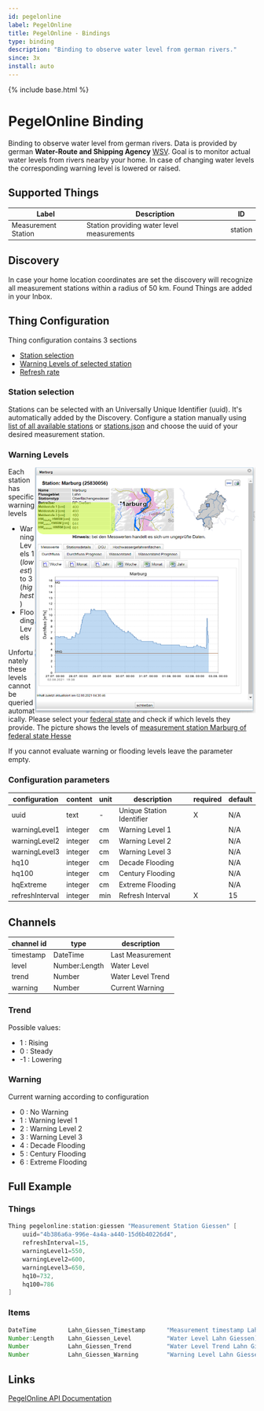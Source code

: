 ```yaml
---
id: pegelonline
label: PegelOnline
title: PegelOnline - Bindings
type: binding
description: "Binding to observe water level from german rivers."
since: 3x
install: auto
---
```


<!-- Attention authors: Do not edit directly. Please add your changes to the appropriate source repository -->

{% include base.html %}

# PegelOnline Binding

Binding to observe water level from german rivers. 
Data is provided by german **Water-Route and Shipping Agency** [WSV](https://www.pegelonline.wsv.de/).
Goal is to monitor actual water levels from rivers nearby your home. 
In case of changing water levels the corresponding warning level is lowered or raised.

## Supported Things

| Label               | Description                                                                     | ID      |
|---------------------|---------------------------------------------------------------------------------|---------|
| Measurement Station | Station providing water level measurements                                      | station |


## Discovery

In case your home location coordinates are set the discovery will recognize all measurement stations within a radius of 50 km.
Found Things are added in your Inbox.


## Thing Configuration

Thing configuration contains 3 sections

* [Station selection](station_selection)
* [Warning Levels of selected station](warning_levels)
* [Refresh rate](configuration_parameters)

### Station selection

Stations can be selected with an Universally Unique Identifier (uuid). 
It's automatically added by the Discovery. 
Configure a station manually using [list of all available stations](https://pegelonline.wsv.de/gast/pegeltabelle) or [stations.json](https://www.pegelonline.wsv.de/webservices/rest-api/v2/stations.json) and choose the uuid of your desired measurement station.

### Warning Levels

<img align="right" src="./doc/Marburg.png" width="450" height="500"/>

Each station has specific warning levels

* Warning Levels 1 (*lowest*) to 3 (*highest*) 
* Flooding Levels

Unfortunately these levels cannot be queried automatically. 
Please select your [federal state](https://www.hochwasserzentralen.de/) and check if which levels they provide.
The picture shows the levels of [measurement station Marburg of federal state Hesse](https://www.hlnug.de/static/pegel/wiskiweb2/stations/25830056/station.html?v=20210802152952)

If you cannot evaluate warning or flooding levels leave the parameter empty.

### Configuration parameters

| configuration    | content   | unit | description               | required | default | 
|------------------|-----------|------|---------------------------|----------|---------|
| uuid             | text      |  -   | Unique Station Identifier |     X    | N/A     |
| warningLevel1    | integer   |  cm  | Warning Level 1           |          | N/A     |
| warningLevel2    | integer   |  cm  | Warning Level 2           |          | N/A     |
| warningLevel3    | integer   |  cm  | Warning Level 3           |          | N/A     |
| hq10             | integer   |  cm  | Decade Flooding           |          | N/A     |
| hq100            | integer   |  cm  | Century Flooding          |          | N/A     |
| hqExtreme        | integer   |  cm  | Extreme Flooding          |          | N/A     |
| refreshInterval  | integer   |  min | Refresh Interval          |     X    | 15      |

## Channels


| channel id           | type                 | description                    |
|----------------------|----------------------|--------------------------------|
| timestamp            | DateTime             | Last Measurement               |
| level                | Number:Length        | Water Level                    |
| trend                | Number               | Water Level Trend              |
| warning              | Number               | Current Warning                |

### Trend

Possible values:

* 1 : Rising
* 0 : Steady
* -1 : Lowering

### Warning

Current warning according to configuration

* 0 : No Warning
* 1 : Warning level 1
* 2 : Warning Level 2
* 3 : Warning Level 3
* 4 : Decade Flooding
* 5 : Century Flooding
* 6 : Extreme Flooding

## Full Example

### Things

```java
Thing pegelonline:station:giessen "Measurement Station Giessen" [
    uuid="4b386a6a-996e-4a4a-a440-15d6b40226d4", 
    refreshInterval=15, 
    warningLevel1=550, 
    warningLevel2=600, 
    warningLevel3=650, 
    hq10=732, 
    hq100=786
]
```

### Items

```java
DateTime         Lahn_Giessen_Timestamp      "Measurement timestamp Lahn Giessen"   {channel="pegelonline:station:giessen:timestamp" }                                                                           
Number:Length    Lahn_Giessen_Level          "Water Level Lahn Giessen]"            {channel="pegelonline:station:giessen:level" }                                                                           
Number           Lahn_Giessen_Trend          "Water Level Trend Lahn Giessen"       {channel="pegelonline:station:giessen:trend"}
Number           Lahn_Giessen_Warning        "Warning Level Lahn Giessen"           {channel="pegelonline:station:giessen:warning"}   
```


## Links

[PegelOnline API Documentation](https://www.pegelonline.wsv.de/webservice/dokuRestapi#caching)

